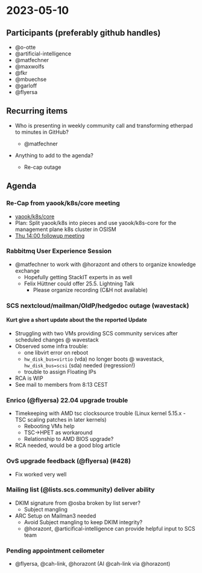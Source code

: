 # 2023-05-10

## Participants (preferably github handles)

- @o-otte
- @artificial-intelligence
- @matfechner
- @maxwolfs
- @fkr
- @mbuechse
- @garloff
- @flyersa

## Recurring items

- Who is presenting in weekly community call and transforming etherpad to minutes in GitHub?
  - @matfechner
  
- Anything to add to the agenda?
  - Re-cap outage
  
## Agenda

### Re-Cap from yaook/k8s/core meeting

- [yaook/k8s/core](https://input.scs.community/camhzlUvR1WTxq0moo4FUg)
- Plan: Split yaook/k8s into pieces and use yaook/k8s-core for the management plane k8s cluster in OSISM
- [Thu 14:00 followup meeting](https://gitlab.com/yaook/meta/-/raw/devel/meetings/ical_output/yaook.ics)

### Rabbitmq User Experience Session
- @matfechner to work with @horazont and others to organize knowledge exchange
  - Hopefully getting StackIT experts in as well
  - Felix Hüttner could offer 25.5. Lightning Talk
    - Please organize recording (C&H not available)

### SCS nextcloud/mailman/OIdP/hedgedoc outage (wavestack)

#### Kurt give a short update about the the reported Update
- Struggling with two VMs providing SCS community services after scheduled changes @ wavestack
- Observed some infra trouble:
  - one libvirt error on reboot
  - `hw_disk_bus=virtio` (vda) no longer boots @ wavestack, `hw_disk_bus=scsi` (sda) needed (regression!)
  - trouble to assign Floating IPs
- RCA is WIP
- See mail to members from 8:13 CEST

### Enrico (@flyersa) 22.04 upgrade trouble
- Timekeeping with AMD tsc clocksource trouble (Linux kernel 5.15.x - TSC scaling patches in later kernels)
  - Rebooting VMs help
  - TSC->HPET as workaround
  - Relationship to AMD BIOS upgrade?
- RCA needed, would be a good blog article

### OvS upgrade feedback (@flyersa) (#428)
- Fix worked very well

### Mailing list (@lists.scs.community) deliver ability
- DKIM signature from @osba broken by list server?
  - Subject mangling
- ARC Setup on Mailman3 needed
  - Avoid Subject mangling to keep DKIM integrity?
  - @horazont, @articifical-intelligence can provide helpful input to SCS team

### Pending appointment ceilometer
- @flyersa, @cah-link, @horazont (AI @cah-link via @horazont)
